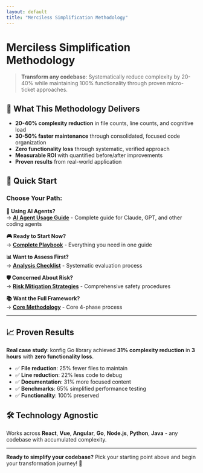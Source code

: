 ```yaml
---
layout: default
title: "Merciless Simplification Methodology"
---
```


# Merciless Simplification Methodology

> **Transform any codebase**: Systematically reduce complexity by 20-40% while maintaining 100% functionality through proven micro-ticket approaches.

## 🎯 What This Methodology Delivers

- **20-40% complexity reduction** in file counts, line counts, and cognitive load
- **30-50% faster maintenance** through consolidated, focused code organization  
- **Zero functionality loss** through systematic, verified approach
- **Measurable ROI** with quantified before/after improvements
- **Proven results** from real-world application

## 🚀 Quick Start

### Choose Your Path:

**🤖 Using AI Agents?**  
→ [**AI Agent Usage Guide**](AI_AGENT_USAGE_GUIDE.html) - Complete guide for Claude, GPT, and other coding agents

**🎮 Ready to Start Now?**  
→ [**Complete Playbook**](COMPLETE_SIMPLIFICATION_PLAYBOOK.html) - Everything you need in one guide

**📊 Want to Assess First?**  
→ [**Analysis Checklist**](SIMPLIFICATION_ANALYSIS_CHECKLIST.html) - Systematic evaluation process

**🛡️ Concerned About Risk?**  
→ [**Risk Mitigation Strategies**](RISK_MITIGATION_STRATEGIES.html) - Comprehensive safety procedures

**📚 Want the Full Framework?**  
→ [**Core Methodology**](MERCILESS_SIMPLIFICATION_METHODOLOGY.html) - Core 4-phase process

---

## 📈 Proven Results

**Real case study**: konfig Go library achieved **31% complexity reduction** in **3 hours** with **zero functionality loss**.

- ✅ **File reduction**: 25% fewer files to maintain  
- ✅ **Line reduction**: 22% less code to debug
- ✅ **Documentation**: 31% more focused content
- ✅ **Benchmarks**: 65% simplified performance testing
- ✅ **Functionality**: 100% preserved

## 🛠️ Technology Agnostic

Works across **React**, **Vue**, **Angular**, **Go**, **Node.js**, **Python**, **Java** - any codebase with accumulated complexity.

---

**Ready to simplify your codebase?** Pick your starting point above and begin your transformation journey! 🚀